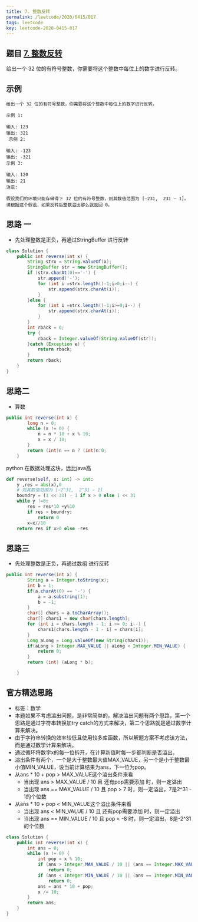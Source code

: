 ```yaml
---
title: 7. 整数反转
permalink: /leetcode/2020/0415/017
tags: leetcode
key: leetcode-2020-0415-017
---
```


## 题目 [7. 整数反转](https://leetcode-cn.com/problems/reverse-integer/)
给出一个 32 位的有符号整数，你需要将这个整数中每位上的数字进行反转。

## 示例
```
给出一个 32 位的有符号整数，你需要将这个整数中每位上的数字进行反转。

示例 1:

输入: 123
输出: 321
 示例 2:

输入: -123
输出: -321
示例 3:

输入: 120
输出: 21
注意:

假设我们的环境只能存储得下 32 位的有符号整数，则其数值范围为 [−231,  231 − 1]。请根据这个假设，如果反转后整数溢出那么就返回 0。
```

## 思路 一
- 先处理整数是正负，再通过StringBuffer 进行反转

```java
class Solution {
    public int reverse(int x) {
        String strx = String.valueOf(x);
        StringBuffer str = new StringBuffer();
        if (strx.charAt(0)=='-') {
            str.append('-');
            for (int i =strx.length()-1;i>0;i--) {
                str.append(strx.charAt(i));
            }
        }else {
            for (int i =strx.length()-1;i>=0;i--) {
                str.append(strx.charAt(i));
            }
        }
        int rback = 0;
        try {
            rback = Integer.valueOf(String.valueOf(str));
        }catch (Exception e) {
            return rback;
        }
        return rback;
    }
}
```

## 思路二
- 算数

```java
public int reverse(int x) {
        long n = 0;
        while (x != 0) {
            n = n * 10 + x % 10;
            x = x / 10;
        }
        return (int)n == n ? (int)n:0;
    }
```

python 在数据处理这块，远比java高
```python
def reverse(self, x: int) -> int:
    y ,res = abs(x),0
    # 则其数值范围为 [−2^31,  2^31 − 1]
    boundry = (1 << 31) - 1 if x > 0 else 1 << 31
    while y !=0:
        res = res*10 +y%10
        if res > boundry:
            return 0
        x=x//10
    return res if x>0 else -res
```



## 思路三
- 先处理整数是正负，再通过数组 进行反转

```java
public int reverse(int x) {
        String a = Integer.toString(x);
        int b = 1;
        if(a.charAt(0) == '-') {
            a = a.substring(1);
            b = -1;
        }
        char[] chars = a.toCharArray();
        char[] chars1 = new char[chars.length];
        for (int i = chars.length - 1; i >= 0; i--) {
            chars1[chars.length - 1 - i] = chars[i];
        }
        Long aLong = Long.valueOf(new String(chars1));
        if(aLong > Integer.MAX_VALUE || aLong < Integer.MIN_VALUE) {
            return 0;
        }
        return (int) (aLong * b);

    }
```

## 官方精选思路
- 标签：数学
- 本题如果不考虑溢出问题，是非常简单的。解决溢出问题有两个思路，第一个思路是通过字符串转换加try catch的方式来解决，第二个思路就是通过数学计算来解决。
- 由于字符串转换的效率较低且使用较多库函数，所以解题方案不考虑该方法，而是通过数学计算来解决。
- 通过循环将数字x的每一位拆开，在计算新值时每一步都判断是否溢出。
- 溢出条件有两个，一个是大于整数最大值MAX_VALUE，另一个是小于整数最小值MIN_VALUE，设当前计算结果为ans，下一位为pop。
- 从ans * 10 + pop > MAX_VALUE这个溢出条件来看
   - 当出现 ans > MAX_VALUE / 10 且 还有pop需要添加 时，则一定溢出   
   - 当出现 ans == MAX_VALUE / 10 且 pop > 7 时，则一定溢出，7是2^31 - 1的个位数
- 从ans * 10 + pop < MIN_VALUE这个溢出条件来看
   - 当出现 ans < MIN_VALUE / 10 且 还有pop需要添加 时，则一定溢出    
   - 当出现 ans == MIN_VALUE / 10 且 pop < -8 时，则一定溢出，8是-2^31的个位数

```java
class Solution {
    public int reverse(int x) {
        int ans = 0;
        while (x != 0) {
            int pop = x % 10;
            if (ans > Integer.MAX_VALUE / 10 || (ans == Integer.MAX_VALUE / 10 && pop > 7))
                return 0;
            if (ans < Integer.MIN_VALUE / 10 || (ans == Integer.MIN_VALUE / 10 && pop < -8))
                return 0;
            ans = ans * 10 + pop;
            x /= 10;
        }
        return ans;
    }
}
```
